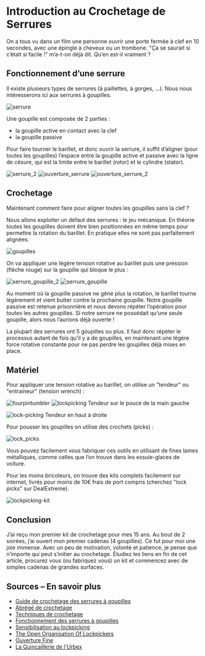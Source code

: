 # Introduction au Crochetage de Serrures

On a tous vu dans un film une personne ouvrir une porte fermée à clef en 10 secondes, avec une épingle à cheveux ou un trombone. "Ça se saurait si c’était si facile !" m’a-t-on déjà dit. Qu’en est-il vraiment ?


## Fonctionnement d’une serrure

Il existe plusieurs types de serrures (à paillettes, à gorges, …). Nous nous intéresserons ici aux serrures à goupilles. 

![serrure](http://blog.bastienfaure.fr/wp-content/uploads/sites/2/2014/07/serrure.gif)

Une goupille est composée de 2 parties :

- la goupille active en contact avec la clef
- la goupille passive

Pour faire tourner le barillet, et donc ouvrir la serrure, il suffit d’aligner (pour toutes les goupilles) l’espace entre la goupille active et passive avec la ligne de césure, qui est la limite entre le barillet (rotor) et le cylindre (stator).

![serrure_2](http://blog.bastienfaure.fr/wp-content/uploads/sites/2/2014/07/serrure_2.png)
![ouverture_serrure](http://blog.bastienfaure.fr/wp-content/uploads/sites/2/2014/07/ouverture_serrure.gif)
![ouverture_serrure_2](http://blog.bastienfaure.fr/wp-content/uploads/sites/2/2014/07/ouverture_serrure_2.gif)


## Crochetage

Maintenant comment faire pour aligner toutes les goupilles sans la clef ?

Nous allons exploiter un défaut des serrures : le jeu mécanique. En théorie toutes les goupilles doivent être bien positionnées en même temps pour permettre la rotation du barillet. En pratique elles ne sont pas parfaitement alignées.

![goupilles](http://blog.bastienfaure.fr/wp-content/uploads/sites/2/2014/07/goupilles.png)

On va appliquer une légère tension rotative au barillet puis une pression (flèche rouge) sur la goupille qui bloque le plus :

![serrure_goupille_2](http://blog.bastienfaure.fr/wp-content/uploads/sites/2/2014/07/serrure_goupille_2.gif)
![serrure_goupille](http://blog.bastienfaure.fr/wp-content/uploads/sites/2/2014/07/serrure_goupille.gif)

Au moment où la goupille passive ne gêne plus la rotation, le barillet tourne légèrement et vient butter contre la prochaine goupille. Notre goupille passive est retenue prisonnière et nous devons répéter l’opération pour toutes les autres goupilles. Si notre serrure ne possédait qu’une seule goupille, alors nous l’aurions déjà ouverte !

La plupart des serrures ont 5 goupilles ou plus. Il faut donc répéter le processus autant de fois qu’il y a de goupilles, en maintenant une légère force rotative constante pour ne pas perdre les goupilles déjà mises en place.


## Matériel

Pour appliquer une tension rotative au barillet, on utilise un "tendeur" ou "entraineur" (tension wrench) :

![fourpintumbler](http://blog.bastienfaure.fr/wp-content/uploads/sites/2/2014/07/fourpintumbler.png)
![lockpicking](http://blog.bastienfaure.fr/wp-content/uploads/sites/2/2014/07/lockpicking.jpg)
Tendeur sur le pouce de la main gauche

![lock-picking](http://blog.bastienfaure.fr/wp-content/uploads/sites/2/2014/07/lock-picking.jpg)
Tendeur en haut à droite

Pour pousser les goupilles on utilise des crochets (picks) :

![lock_picks](http://blog.bastienfaure.fr/wp-content/uploads/sites/2/2014/07/lock_picks.jpg)

Vous pouvez facilement vous fabriquer ces outils en utilisant de fines lames métalliques, comme celles que l’on trouve dans les essuie-glaces de voiture.

Pour les moins bricoleurs, on trouve des kits complets facilement sur internet, livrés pour moins de 10€ frais de port compris (cherchez "lock picks" sur DealExtreme).

![lockpicking-kit](http://blog.bastienfaure.fr/wp-content/uploads/sites/2/2014/07/lockpicking-kit.jpg)


## Conclusion

J’ai reçu mon premier kit de crochetage pour mes 15 ans. Au bout de 2 soirées, j’ai ouvert mon premier cadenas (4 goupilles). Ce fut pour moi une joie immense. Avec un peu de motivation, volonté et patience, je pense que n’importe qui peut s’initier au crochetage. Étudiez les liens en fin de cet article, procurez vous (ou fabriquez vous) un kit et commencez avec de simples cadenas de grandes surfaces.


## Sources – En savoir plus

- [Guide de crochetage des serrures à goupilles](http://www.ssdev.org/lockpicking/MIT_F/crochetage.html)
- [Abrégé de crochetage](http://www.ouverture-fine.com/guide/Guide_de_crochetage_OFC.pdf)
- [Techniques de crochetage](http://www.lockpickingfrance.org/)
- [Fonctionnement des serrures à goupilles](http://frenchkey.fr/informations-generales/fonctionnement-des-serrures-a-goupilles/)
- [Sensibilisation au lockpicking](http://korben.info/sensibilisation-au-lockpicking.html)
- [The Open Organisation Of Lockpickers](http://toool.us/education.html)
- [Ouverture Fine](http://www.ouverture-fine.com/)
- [La Quincaillerie de l'Urbex](http://www.my-urbex.com/)

